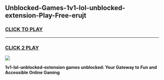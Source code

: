 
## Unblocked-Games-1v1-lol-unblocked-extension-Play-Free-erujt
<h3>
<a href="https://premium76.site?title=1v1-lol-unblocked-extension&ref=18A1">CLICK TO PLAY</a></h3>
<hr>

<h3>
<a href="https://premium76.site?title=1v1-lol-unblocked-extension&ref=18A1">CLICK 2 PLAY</a>
  
</h3>

<a href="https://premium76.site?title=1v1-lol-unblocked-extension&ref=18A1"><img src="https://clearcache.store/games.png"></a>


**1v1-lol-unblocked-extension games unblocked: Your Gateway to Fun and Accessible Online Gaming**
